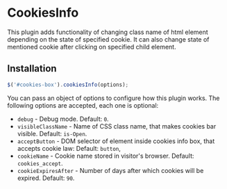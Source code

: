 # CookiesInfo

This plugin adds functionality of changing class name of html element depending on the state of specified cookie. It can also change state of mentioned cookie after clicking on specified child element.

## Installation

```javascript
$('#cookies-box').cookiesInfo(options);
```

You can pass an object of options to configure how this plugin works. The following options are accepted, each one is optional:

* `debug` - Debug mode. Default: `0`.
* `visibleClassName` - Name of CSS class name, that makes cookies bar visible. Default: `is-Open`.
* `acceptButton` - DOM selector of element inside cookies info box, that accepts cookie law: Default: `button`,
* `cookieName` - Cookie name stored in visitor's browser. Default: `cookies_accept`.
* `cookieExpiresAfter` - Number of days after which cookies will be expired. Default: `90`.